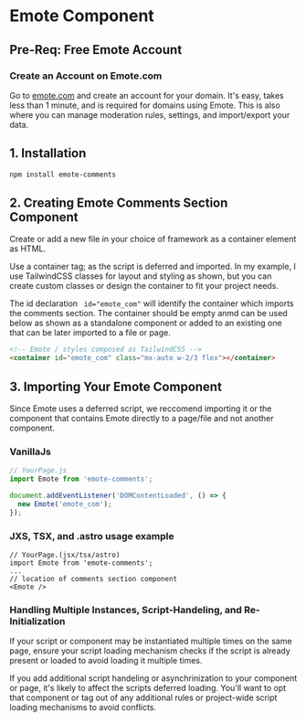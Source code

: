 # Emote Component

## Pre-Req: Free Emote Account

### Create an Account on Emote.com

Go to [emote.com](https://emote.com) and create an account for your domain. It's easy, takes less than 1 minute, and is required for domains using Emote. This is also where you can manage moderation rules, settings, and import/export your data.

## 1. Installation

```bash
npm install emote-comments
```

## 2. Creating Emote Comments Section Component

Create or add a new file in your choice of framework as a container element as HTML.

Use a container tag; as the script is deferred and imported. In my example, I use TailwindCSS classes for layout and styling as shown, but you can create custom classes or design the container to fit your project needs.

The id declaration ``` id="emote_com"``` will identify the container which imports the comments section. The container should be empty anmd can be used below as shown as a standalone component or added to an existing one that can be later imported to a file or page.

```html
<!-- Emote / styles composed as TailwindCSS -->
<container id="emote_com" class="mx-auto w-2/3 flex"></container>
```

## 3. Importing Your Emote Component

Since Emote uses a deferred script, we reccomend importing it or the component that contains Emote directly to a page/file and not another component.

### VanillaJs

```Javascript
// YourPage.js
import Emote from 'emote-comments';

document.addEventListener('DOMContentLoaded', () => {
  new Emote('emote_com');
});
```

### JXS, TSX, and .astro usage example

```JSX
// YourPage.(jsx/tsx/astro)
import Emote from 'emote-comments';
...
// location of comments section component
<Emote />
```

### Handling Multiple Instances, Script-Handeling, and Re-Initialization

If your script or component may be instantiated multiple times on the same page, ensure your script loading mechanism checks if the script is already present or loaded to avoid loading it multiple times.

If you add additional script handeling or asynchrinization to your component or page, it's likely to affect the scripts deferred loading. You'll want to opt that component or tag out of any additional rules or project-wide script loading mechanisms to avoid conflicts.
